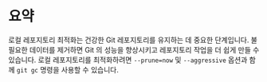 # 요약

로컬 레포지토리 최적화는 건강한 Git 레포지토리를 유지하는 데 중요한 단계입니다. 불필요한 데이터를 제거하면 Git 의 성능을 향상시키고 레포지토리 작업을 더 쉽게 만들 수 있습니다. 로컬 레포지토리를 최적화하려면 `--prune=now` 및 `--aggressive` 옵션과 함께 `git gc` 명령을 사용할 수 있습니다.
